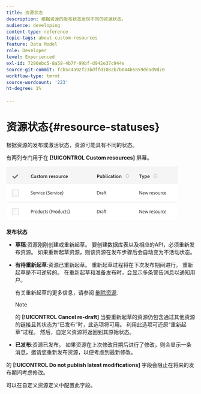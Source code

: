 ```yaml
---
title: 资源状态
description: 根据资源的发布状态发现不同的资源状态。
audience: developing
content-type: reference
topic-tags: about-custom-resources
feature: Data Model
role: Developer
level: Experienced
exl-id: 7290ebc5-8a58-4b7f-99bf-d942e37c944e
source-git-commit: fcb5c4a92f23bdffd1082b7b044b5859dead9d70
workflow-type: tm+mt
source-wordcount: '223'
ht-degree: 1%

---
```


# 资源状态{#resource-statuses}

根据资源的发布或激活状态，资源可能具有不同的状态。

有两列专门用于在 **[!UICONTROL Custom resources]** 屏幕。

![](assets/schema_colonne_1.png)

**发布状态**

* **草稿**:资源刚刚创建或重新起草。 要创建数据库表以及相应的API，必须重新发布资源。 如果重新起草资源，则该资源在发布步骤后会自动变为不活动状态。
* **有待重新起草**:资源已重新起草。 重新起草过程将在下次发布期间进行。 重新起草是不可逆转的。 在重新起草和准备发布时，会显示多条警告消息以通知用户。

   有关重新起草的更多信息，请参阅 [删除资源](../../developing/using/deleting-a-resource.md).

   >[!NOTE]
   >
   >的 **[!UICONTROL Cancel re-draft]** 当要重新起草的资源仍包含通过其他资源的链接且其状态为“已发布”时，此选项将可用。 利用此选项可还原“重新起草”过程。 然后，自定义资源将返回到其原始状态。

* **已发布**:资源已发布。 如果资源在上次修改日期后进行了修改，则会显示一条消息，邀请您重新发布资源，以便考虑到最新修改。

的 **[!UICONTROL Do not publish latest modifications]** 字段会阻止在将来的发布期间考虑修改。

可以在自定义资源定义中配置此字段。
